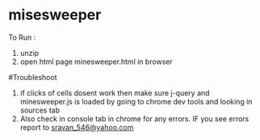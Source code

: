 # misesweeper

To Run :

1. unzip
2. open html page minesweeper.html in browser

#Troubleshoot 
1. if clicks of cells dosent work then make sure j-query and minesweeper.js is loaded  by going to chrome dev tools and looking in sources tab
2. Also check in console tab in chrome for any errors. IF you see errors report to sravan_546@yahoo.com
